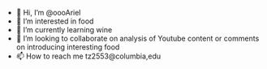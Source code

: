 - 👋 Hi, I’m @oooAriel
- 👀 I’m interested in food
- 🌱 I’m currently learning wine
- 💞️ I’m looking to collaborate on analysis of Youtube content or comments on introducing interesting food
- 📫 How to reach me tz2553@columbia,edu

<!---
oooAriel/oooAriel is a ✨ special ✨ repository because its `README.md` (this file) appears on your GitHub profile.
You can click the Preview link to take a look at your changes.
--->
